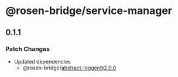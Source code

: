# @rosen-bridge/service-manager

## 0.1.1

### Patch Changes

- Updated dependencies
  - @rosen-bridge/abstract-logger@2.0.0

